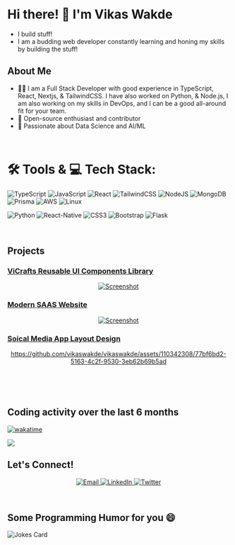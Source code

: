 # Hi there! 👋 I'm Vikas Wakde

- I build stuff! 
- I am a budding web developer constantly learning and honing my skills by building the stuff!

## About Me

- 👨‍💻 I am a Full Stack Developer with good experience in TypeScript, React, Nextjs, & TailwindCSS. I have also worked on Python, & Node.js, I am also working on my skills in DevOps, and I can be a good all-around fit for your team.
- 🌟 Open-source enthusiast and contributor
- 🚀 Passionate about Data Science and AI/ML

<br>

# 🛠 Tools & 💻 Tech Stack:

![TypeScript](https://img.shields.io/badge/typescript-%23007ACC.svg?style=for-the-badge&logo=typescript&logoColor=white)
![JavaScript](https://img.shields.io/badge/javascript-%23323330.svg?style=for-the-badge&logo=javascript&logoColor=%23F7DF1E) 
![React](https://img.shields.io/badge/react-%2320232a.svg?style=for-the-badge&logo=react&logoColor=%2361DAFB) 
![TailwindCSS](https://img.shields.io/badge/tailwindcss-FF6C37?style=for-the-badge&logo=tailwindcss&logoColor=white) 
![NodeJS](https://img.shields.io/badge/node.js-6DA55F?style=for-the-badge&logo=node.js&logoColor=white) 
![MongoDB](https://img.shields.io/badge/MongoDB-%234ea94b.svg?style=for-the-badge&logo=mongodb&logoColor=white) 
![Prisma](https://img.shields.io/badge/Prisma-3982CE?style=for-the-badge&logo=Prisma&logoColor=white)
![AWS](https://img.shields.io/badge/AWS-%23FF9900.svg?style=for-the-badge&logo=amazon-aws&logoColor=white)
![Linux](https://img.shields.io/badge/Linux-FCC624?style=for-the-badge&logo=linux&logoColor=black)

![Python](https://img.shields.io/badge/python-3670A0?style=for-the-badge&logo=python&logoColor=ffdd54)
![React-Native](https://img.shields.io/badge/react_native-%2320232a.svg?style=for-the-badge&logo=react&logoColor=%23F7DF1E) 
![CSS3](https://img.shields.io/badge/css3-%231572B6.svg?style=for-the-badge&logo=css3&logoColor=white) 
![Bootstrap](https://img.shields.io/badge/bootstrap-%23563D7C.svg?style=for-the-badge&logo=bootstrap&logoColor=white) 
![Flask](https://img.shields.io/badge/flask-%23000.svg?style=for-the-badge&logo=flask&logoColor=white)





<br>
      
## Projects


### [ViCrafts Reusable UI Components Library](https://vicraft.vercel.app/)

<div align="center">
  <a href="https://https://vicraft.vercel.app/" target="_blank">
            <img src="https://github.com/user-attachments/assets/b86ee41e-ee9e-4d72-a229-dd03ec406a97" alt="Screenshot" style="max-width:100%;">
  </a>
</div>


### [Modern SAAS Website](https://your-search-box.vercel.app/)

<div align="center">
  <a href="https://your-search-box.vercel.app/" target="_blank">
    <img src="https://github.com/user-attachments/assets/6dd03fa5-947f-4700-8a2c-0dd315c27114" alt="Screenshot" style="max-width:100%;">
  </a>
</div>



### <a href="https://github.com/vikaswakde/chat-ui" target="_blank">Soical Media App Layout Design</a>

<div align='center'>

 https://github.com/vikaswakde/vikaswakde/assets/110342308/77bf6bd2-5163-4c2f-9530-3eb62b69b5ad

 </div>


<br>

<br>

<br>



## Coding activity over the last 6 months

[![wakatime](https://wakatime.com/badge/user/e0924061-b0ef-42bd-ae36-7f85d3424693.svg)](https://wakatime.com/@vikaswakde)

<img align="center" src="https://wakatime.com/share/@vikaswakde/8623fd3d-2424-4de9-a61f-7537d6837d4a.svg"/>

<br>


## Let's Connect!

<p align="center">
  <a href="mailto:vikaswakdepc@gmail.com">
    <img src="https://img.shields.io/badge/Email-vikaswakdepc%40gmail.com-red?style=flat-square&logo=gmail" alt="Email">
  </a>
  <a href="https://www.linkedin.com/in/vikas-wakde-a7b1b6227/">
    <img src="https://img.shields.io/badge/LinkedIn-Vikas%20Wakde-blue?style=flat-square&logo=linkedin" alt="LinkedIn">
  </a>
  <a href="https://twitter.com/vikaswakdeos">
    <img src="https://img.shields.io/badge/Twitter-vikaswakdeos-blue?style=flat-square&logo=twitter" alt="Twitter">
  </a>
</p>

<br>

## Some Programming Humor for you :smile:

![Jokes Card](https://readme-jokes.vercel.app/api?theme=dark)

<br>
